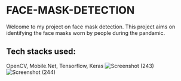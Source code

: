 # FACE-MASK-DETECTION
Welcome to my project on face mask detection. This project aims on identifying the face masks worn by people during the pandamic.
## Tech stacks used:
OpenCV, Mobile.Net, Tensorflow, Keras
![Screenshot (243)](https://user-images.githubusercontent.com/73513838/187002558-455a20c9-28d4-48a8-bf08-c3f57b05b956.png)
![Screenshot (244)](https://user-images.githubusercontent.com/73513838/187002569-26130811-c972-4a2c-85c2-8ea5029840b2.png)
